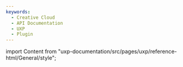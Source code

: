 ```yaml
---
keywords:
  - Creative Cloud
  - API Documentation
  - UXP
  - Plugin
---
```



import Content from "uxp-documentation/src/pages/uxp/reference-html/General/style";

<Content query="product=xd"/>
